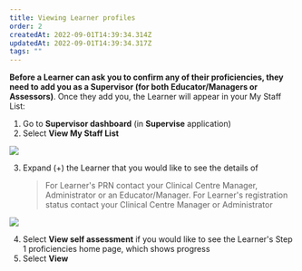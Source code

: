 ```yaml
---
title: Viewing Learner profiles
order: 2
createdAt: 2022-09-01T14:39:34.314Z
updatedAt: 2022-09-01T14:39:34.317Z
tags: ""
---
```

**Before a Learner can ask you to confirm any of their proficiencies, they need to add you as a Supervisor (for both Educator/Managers or Assessors)**. Once they add you, the Learner will appear in your My Staff List:​

1. Go to **Supervisor dashboard** (in **Supervise** application) ​
2. Select **View My Staff List​**

![](/img/promoting_1.png)

3. Expand (+) the Learner that you would like to see the details of​ 

   > For Learner's PRN contact your Clinical Centre Manager​, Administrator or an Educator/Manager. For Learner's registration status contact your Clinical Centre Manager​ or Administrator

![](/img/a_viewing-staff_1.png)

4. Select **View self assessment** if you would like to see the Learner's Step 1 proficiencies home page, which shows progress
5. S﻿elect **View**
